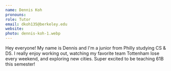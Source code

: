 ```yaml
---
name: Dennis Koh
pronouns: 
role: Tutor
email: dkoh135@berkeley.edu
website: 
photo: dennis-koh-1.webp
---
```


Hey everyone! My name is Dennis and I'm a junior from Philly studying CS & DS. I really enjoy working out, watching my favorite team Tottenham lose every weekend, and exploring new cities. Super excited to be teaching 61B this semester!